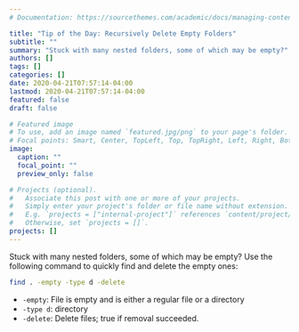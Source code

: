 ```yaml
---
# Documentation: https://sourcethemes.com/academic/docs/managing-content/

title: "Tip of the Day: Recursively Delete Empty Folders"
subtitle: ""
summary: "Stuck with many nested folders, some of which may be empty?"
authors: []
tags: []
categories: []
date: 2020-04-21T07:57:14-04:00
lastmod: 2020-04-21T07:57:14-04:00
featured: false
draft: false

# Featured image
# To use, add an image named `featured.jpg/png` to your page's folder.
# Focal points: Smart, Center, TopLeft, Top, TopRight, Left, Right, BottomLeft, Bottom, BottomRight.
image:
  caption: ""
  focal_point: ""
  preview_only: false

# Projects (optional).
#   Associate this post with one or more of your projects.
#   Simply enter your project's folder or file name without extension.
#   E.g. `projects = ["internal-project"]` references `content/project/deep-learning/index.md`.
#   Otherwise, set `projects = []`.
projects: []
---
```


Stuck with many nested folders, some of which may be empty?
Use the following command to quickly find and delete the empty ones:

```bash
find . -empty -type d -delete
```

- `-empty`: File is empty and is either a regular file or a directory
- `-type d`: directory
- `-delete`: Delete files; true if removal succeeded.

